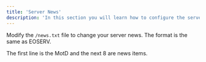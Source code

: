 ```yaml
---
title: 'Server News'
description: 'In this section you will learn how to configure the server news'
---
```


Modify the `/news.txt` file to change your server news. The format is the same as EOSERV.

The first line is the MotD and the next 8 are news items.
